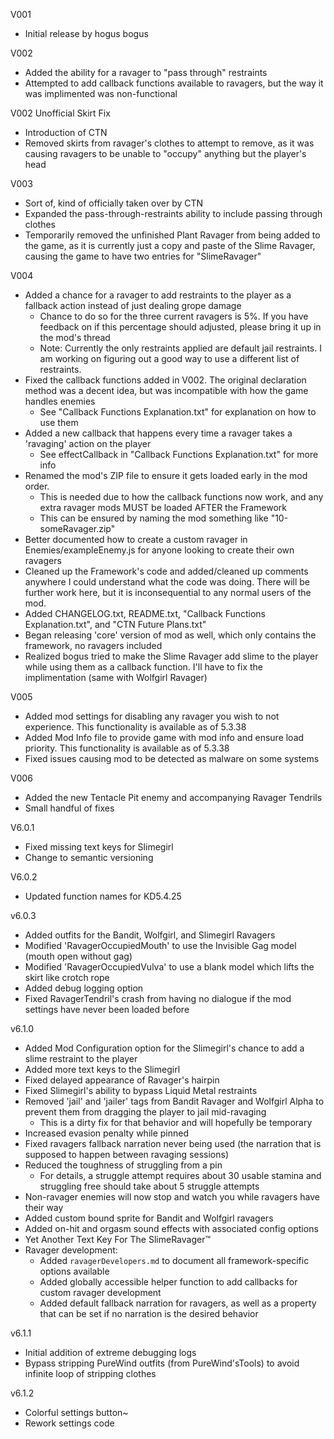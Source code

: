 V001
- Initial release by hogus bogus

V002
- Added the ability for a ravager to "pass through" restraints
- Attempted to add callback functions available to ravagers, but the way it was implimented was non-functional

V002 Unofficial Skirt Fix
- Introduction of CTN
- Removed skirts from ravager's clothes to attempt to remove, as it was causing ravagers to be unable to "occupy" anything but the player's head

V003
- Sort of, kind of officially taken over by CTN
- Expanded the pass-through-restraints ability to include passing through clothes
- Temporarily removed the unfinished Plant Ravager from being added to the game, as it is currently just a copy and paste of the Slime Ravager, causing the game to have two entries for "SlimeRavager"

V004
- Added a chance for a ravager to add restraints to the player as a fallback action instead of just dealing grope damage
	- Chance to do so for the three current ravagers is 5%. If you have feedback on if this percentage should adjusted, please bring it up in the mod's thread
	- Note: Currently the only restraints applied are default jail restraints. I am working on figuring out a good way to use a different list of restraints.
- Fixed the callback functions added in V002. The original declaration method was a decent idea, but was incompatible with how the game handles enemies
	- See "Callback Functions Explanation.txt" for explanation on how to use them
- Added a new callback that happens every time a ravager takes a 'ravaging' action on the player
	- See effectCallback in "Callback Functions Explanation.txt" for more info
- Renamed the mod's ZIP file to ensure it gets loaded early in the mod order.
	- This is needed due to how the callback functions now work, and any extra ravager mods MUST be loaded AFTER the Framework
	- This can be ensured by naming the mod something like "10-someRavager.zip"
- Better documented how to create a custom ravager in Enemies/exampleEnemy.js for anyone looking to create their own ravagers
- Cleaned up the Framework's code and added/cleaned up comments anywhere I could understand what the code was doing. There will be further work here, but it is inconsequential to any normal users of the mod.
- Added CHANGELOG.txt, README.txt, "Callback Functions Explanation.txt", and "CTN Future Plans.txt"
- Began releasing 'core' version of mod as well, which only contains the framework, no ravagers included
- Realized bogus tried to make the Slime Ravager add slime to the player while using them as a callback function. I'll have to fix the implimentation (same with Wolfgirl Ravager)

V005
- Added mod settings for disabling any ravager you wish to not experience. This functionality is available as of 5.3.38
- Added Mod Info file to provide game with mod info and ensure load priority. This functionality is available as of 5.3.38
- Fixed issues causing mod to be detected as malware on some systems

V006
- Added the new Tentacle Pit enemy and accompanying Ravager Tendrils
- Small handful of fixes

V6.0.1
- Fixed missing text keys for Slimegirl
- Change to semantic versioning

V6.0.2
- Updated function names for KD5.4.25

v6.0.3
- Added outfits for the Bandit, Wolfgirl, and Slimegirl Ravagers
- Modified 'RavagerOccupiedMouth' to use the Invisible Gag model (mouth open without gag)
- Modified 'RavagerOccupiedVulva' to use a blank model which lifts the skirt like crotch rope
- Added debug logging option
- Fixed RavagerTendril's crash from having no dialogue if the mod settings have never been loaded before

v6.1.0
- Added Mod Configuration option for the Slimegirl's chance to add a slime restraint to the player
- Added more text keys to the Slimegirl
- Fixed delayed appearance of Ravager's hairpin
- Fixed Slimegirl's ability to bypass Liquid Metal restraints
- Removed 'jail' and 'jailer' tags from Bandit Ravager and Wolfgirl Alpha to prevent them from dragging the player to jail mid-ravaging
	+ This is a dirty fix for that behavior and will hopefully be temporary
- Increased evasion penalty while pinned
- Fixed ravagers fallback narration never being used (the narration that is supposed to happen between ravaging sessions)
- Reduced the toughness of struggling from a pin
	+ For details, a struggle attempt requires about 30 usable stamina and struggling free should take about 5 struggle attempts
- Non-ravager enemies will now stop and watch you while ravagers have their way
- Added custom bound sprite for Bandit and Wolfgirl ravagers
- Added on-hit and orgasm sound effects with associated config options
- Yet Another Text Key For The SlimeRavager™
- Ravager development:
	+ Added `ravagerDevelopers.md` to document all framework-specific options available
	+ Added globally accessible helper function to add callbacks for custom ravager development
	+ Added default fallback narration for ravagers, as well as a property that can be set if no narration is the desired behavior

v6.1.1
- Initial addition of extreme debugging logs
- Bypass stripping PureWind outfits (from PureWind'sTools) to avoid infinite loop of stripping clothes

v6.1.2
- Colorful settings button~
- Rework settings code
